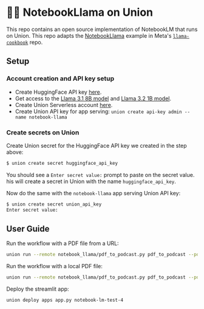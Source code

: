 # 📖🦙 NotebookLlama on Union

This repo contains an open source implementation of NotebookLM that runs on Union. This repo
adapts the [NotebookLlama](https://github.com/meta-llama/llama-cookbook/tree/main/end-to-end-use-cases/NotebookLlama) example in Meta's
[`llama-cookbook`](https://github.com/meta-llama/llama-cookbook) repo.

## Setup

### Account creation and API key setup

- Create HuggingFace API key [here](https://huggingface.co/settings/tokens).
- Get access to the [Llama 3.1 8B model](https://huggingface.co/meta-llama/Llama-3.1-8B-Instruct) and [Llama 3.2 1B model](https://huggingface.co/meta-llama/Llama-3.2-1B-Instruct).
- Create Union Serverless account [here](https://signup.union.ai/).
- Create Union API key for app serving: `union create api-key admin --name notebook-llama`

### Create secrets on Union

Create Union secret for the HuggingFace API key we created in the step above:

```bash
$ union create secret huggingface_api_key
```

You should see a `Enter secret value:` prompt to paste on the secret value.
his will create a secret in Union with the name `huggingface_api_key`.

Now do the same with the `notebook-llama` app serving Union API key:

```bash
$ union create secret union_api_key
Enter secret value:
```

## User Guide

Run the workflow with a PDF file from a URL:

```bash
union run --remote notebook_llama/pdf_to_podcast.py pdf_to_podcast --pdf_path https://www.biorxiv.org/content/10.1101/544593v2.full.pdf
```

Run the workflow with a local PDF file:

```bash
union run --remote notebook_llama/pdf_to_podcast.py pdf_to_podcast --pdf_path data/544593v2.full.pdf
```

Deploy the streamlit app:

```bash
union deploy apps app.py notebook-lm-test-4
```
